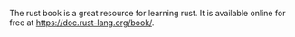 The rust book is a great resource for learning rust. It is available online for free at https://doc.rust-lang.org/book/.
```

